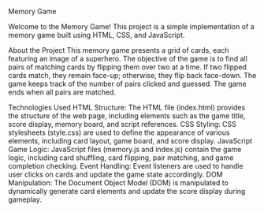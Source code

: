 Memory Game

Welcome to the Memory Game! This project is a simple implementation of a memory game built using HTML, CSS, and JavaScript.

About the Project
This memory game presents a grid of cards, each featuring an image of a superhero. The objective of the game is to find all pairs of matching cards by flipping them over two at a time. If two flipped cards match, they remain face-up; otherwise, they flip back face-down. The game keeps track of the number of pairs clicked and guessed. The game ends when all pairs are matched.

Technologies Used
HTML
Structure: The HTML file (index.html) provides the structure of the web page, including elements such as the game title, score display, memory board, and script references.
CSS
Styling: CSS stylesheets (style.css) are used to define the appearance of various elements, including card layout, game board, and score display.
JavaScript
Game Logic: JavaScript files (memory.js and index.js) contain the game logic, including card shuffling, card flipping, pair matching, and game completion checking.
Event Handling: Event listeners are used to handle user clicks on cards and update the game state accordingly.
DOM Manipulation: The Document Object Model (DOM) is manipulated to dynamically generate card elements and update the score display during gameplay.
